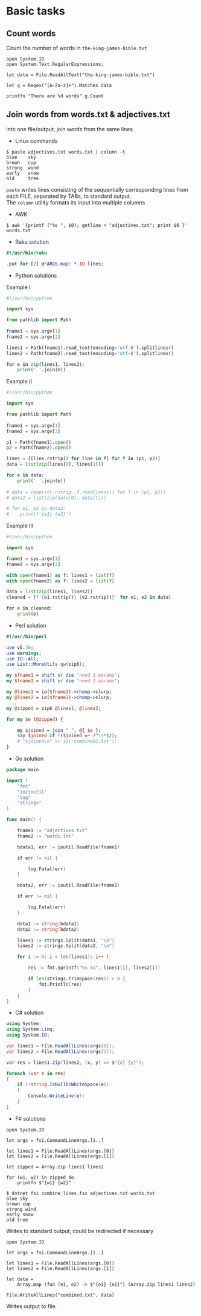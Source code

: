 # Basic tasks

## Count words

Count the number of words in `the-king-james-bible.txt`  

```F#
open System.IO
open System.Text.RegularExpressions;

let data = File.ReadAllText("the-king-james-bible.txt")

let g = Regex("[A-Za-z]+").Matches data

printfn "There are %d words" g.Count
```


## Join words from words.txt & adjectives.txt 
into one file/output; join words from the same lines

- Linux commands

```console
$ paste adjectives.txt words.txt | column -t
blue    sky
brown   cup
strong  wind
early   snow
old     tree
```
`paste`  writes lines consisting of the sequentially corresponding lines
from each FILE, separated by TABs, to standard output.  
The `column` utility formats its input into multiple columns  

- AWK 

```console
$ awk '{printf ("%s ", $0); getline < "adjectives.txt"; print $0 }' words.txt
```

- Raku solution

```raku
#!/usr/bin/raku

.put for [Z] @*ARGS.map: *.IO.lines;
```

- Python solutions

Example I

```python
#!/usr/bin/python

import sys

from pathlib import Path
 
fname1 = sys.argv[1]
fname2 = sys.argv[2]

lines1 = Path(fname1).read_text(encoding='utf-8').splitlines()
lines2 = Path(fname2).read_text(encoding='utf-8').splitlines()

for e in zip(lines1, lines2):
    print(' '.join(e))
```

Example II

```python
#!/usr/bin/python

import sys

from pathlib import Path
 
fname1 = sys.argv[1]
fname2 = sys.argv[2]

p1 = Path(fname1).open()
p2 = Path(fname2).open()

lines = [[line.rstrip() for line in f] for f in (p1, p2)]
data = list(zip(lines[0], lines[1]))

for e in data:
    print(' '.join(e))
    
# data = [map(str.rstrip, f.readlines()) for f in (p1, p2)]
# data2 = list(zip(data[0], data[1]))

# for e1, e2 in data2:
#    print(f'{e1} {e2}')    
```

Example III

```python
#!/usr/bin/python

import sys

fname1 = sys.argv[1]
fname2 = sys.argv[2]

with open(fname1) as f: lines1 = list(f) 
with open(fname2) as f: lines2 = list(f) 

data = list(zip(lines1, lines2))
cleaned = [f'{e1.rstrip()} {e2.rstrip()}' for e1, e2 in data]

for e in cleaned:
    print(e)    
```

- Perl solution

```perl
#!/usr/bin/perl 

use v5.30;
use warnings;
use IO::All;
use List::MoreUtils qw(zip6);

my $fname1 = shift or die 'need 2 params';
my $fname2 = shift or die 'need 2 params';

my @lines1 = io($fname1)->chomp->slurp; 
my @lines2 = io($fname2)->chomp->slurp; 

my @zipped = zip6 @lines1, @lines2;

for my $e (@zipped) {

    my $joined = join " ", @{ $e };
    say $joined if !($joined =~ /^\s*$/);
    # "$joined\n" >> io('combined2.txt');
}
```

- Go solution 

```Go
package main

import (
	"fmt"
	"io/ioutil"
	"log"
	"strings"
)

func main() {

	fname1 := "adjectives.txt"
	fname2 := "words.txt"

	bdata1, err := ioutil.ReadFile(fname1)

	if err != nil {

		log.Fatal(err)
	}

	bdata2, err := ioutil.ReadFile(fname2)

	if err != nil {

		log.Fatal(err)
	}

	data1 := string(bdata1)
	data2 := string(bdata2)

	lines1 := strings.Split(data1, "\n")
	lines2 := strings.Split(data2, "\n")

	for i := 0; i < len(lines1); i++ {

		res := fmt.Sprintf("%s %s", lines1[i], lines2[i])

		if len(strings.TrimSpace(res)) > 0 {
			fmt.Println(res)
		}
	}
}
```

- C# solution 

```C#
using System;
using System.Linq;
using System.IO;

var lines1 = File.ReadAllLines(args[0]);
var lines2 = File.ReadAllLines(args[1]);

var res = lines1.Zip(lines2, (x, y) => $"{x} {y}");

foreach (var e in res)
{
    if (!string.IsNullOrWhiteSpace(e))
    {
        Console.WriteLine(e);
    }
}
```


- F# solutions

```F#
open System.IO

let args = fsi.CommandLineArgs.[1..] 

let lines1 = File.ReadAllLines(args.[0])
let lines2 = File.ReadAllLines(args.[1])

let zipped = Array.zip lines1 lines2

for (w1, w2) in zipped do
    printfn $"{w1} {w2}"
```

```console
$ dotnet fsi combine_lines.fsx adjectives.txt words.txt
blue sky
brown cup
strong wind
early snow
old tree
```

Writes to standard output; could be redirected if necessary 

```F#
open System.IO

let args = fsi.CommandLineArgs.[1..] 

let lines1 = File.ReadAllLines(args.[0])
let lines2 = File.ReadAllLines(args.[1])

let data =
    Array.map (fun (e1, e2) -> $"{e1} {e2}") (Array.zip lines1 lines2)

File.WriteAllLines("combined.txt", data)
```

Writes output to file.
